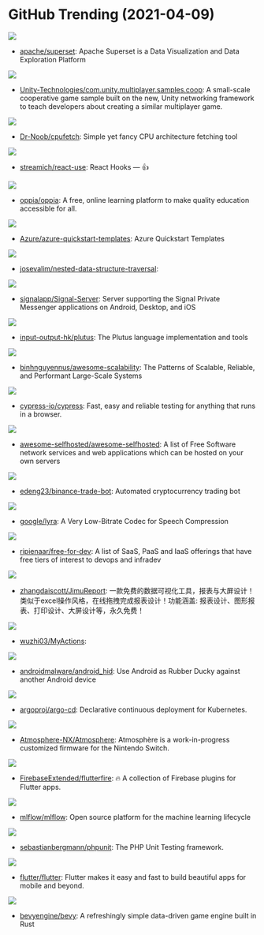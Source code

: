 # GitHub Trending (2021-04-09)

![](https://img.shields.io/badge/Python-New%20306-green?style=flat-square&logo=appveyor)
- [apache/superset](https://github.com/apache/superset): Apache Superset is a Data Visualization and Data Exploration Platform

![](https://img.shields.io/badge/C%23-New%2048-green?style=flat-square&logo=appveyor)
- [Unity-Technologies/com.unity.multiplayer.samples.coop](https://github.com/Unity-Technologies/com.unity.multiplayer.samples.coop): A small-scale cooperative game sample built on the new, Unity networking framework to teach developers about creating a similar multiplayer game.

![](https://img.shields.io/badge/C-New%2090-green?style=flat-square&logo=appveyor)
- [Dr-Noob/cpufetch](https://github.com/Dr-Noob/cpufetch): Simple yet fancy CPU architecture fetching tool

![](https://img.shields.io/badge/TypeScript-New%2067-green?style=flat-square&logo=appveyor)
- [streamich/react-use](https://github.com/streamich/react-use): React Hooks — 👍

![](https://img.shields.io/badge/Python-New%20256-green?style=flat-square&logo=appveyor)
- [oppia/oppia](https://github.com/oppia/oppia): A free, online learning platform to make quality education accessible for all.

![](https://img.shields.io/badge/PowerShell-New%20162-green?style=flat-square&logo=appveyor)
- [Azure/azure-quickstart-templates](https://github.com/Azure/azure-quickstart-templates): Azure Quickstart Templates

![](https://img.shields.io/badge/Elixir-New%2044-green?style=flat-square&logo=appveyor)
- [josevalim/nested-data-structure-traversal](https://github.com/josevalim/nested-data-structure-traversal): 

![](https://img.shields.io/badge/Java-New%20158-green?style=flat-square&logo=appveyor)
- [signalapp/Signal-Server](https://github.com/signalapp/Signal-Server): Server supporting the Signal Private Messenger applications on Android, Desktop, and iOS

![](https://img.shields.io/badge/HTML-New%2066-green?style=flat-square&logo=appveyor)
- [input-output-hk/plutus](https://github.com/input-output-hk/plutus): The Plutus language implementation and tools

![](https://img.shields.io/badge/none-New%20516-green?style=flat-square&logo=appveyor)
- [binhnguyennus/awesome-scalability](https://github.com/binhnguyennus/awesome-scalability): The Patterns of Scalable, Reliable, and Performant Large-Scale Systems

![](https://img.shields.io/badge/JavaScript-New%20212-green?style=flat-square&logo=appveyor)
- [cypress-io/cypress](https://github.com/cypress-io/cypress): Fast, easy and reliable testing for anything that runs in a browser.

![](https://img.shields.io/badge/JavaScript-New%20292-green?style=flat-square&logo=appveyor)
- [awesome-selfhosted/awesome-selfhosted](https://github.com/awesome-selfhosted/awesome-selfhosted): A list of Free Software network services and web applications which can be hosted on your own servers

![](https://img.shields.io/badge/Python-New%2091-green?style=flat-square&logo=appveyor)
- [edeng23/binance-trade-bot](https://github.com/edeng23/binance-trade-bot): Automated cryptocurrency trading bot

![](https://img.shields.io/badge/C%2B%2B-New%20366-green?style=flat-square&logo=appveyor)
- [google/lyra](https://github.com/google/lyra): A Very Low-Bitrate Codec for Speech Compression

![](https://img.shields.io/badge/HTML-New%20229-green?style=flat-square&logo=appveyor)
- [ripienaar/free-for-dev](https://github.com/ripienaar/free-for-dev): A list of SaaS, PaaS and IaaS offerings that have free tiers of interest to devops and infradev

![](https://img.shields.io/badge/Java-New%2064-green?style=flat-square&logo=appveyor)
- [zhangdaiscott/JimuReport](https://github.com/zhangdaiscott/JimuReport): 一款免费的数据可视化工具，报表与大屏设计！类似于excel操作风格，在线拖拽完成报表设计！功能涵盖: 报表设计、图形报表、打印设计、大屏设计等，永久免费！

![](https://img.shields.io/badge/JavaScript-New%2011-green?style=flat-square&logo=appveyor)
- [wuzhi03/MyActions](https://github.com/wuzhi03/MyActions): 

![](https://img.shields.io/badge/Shell-New%2071-green?style=flat-square&logo=appveyor)
- [androidmalware/android_hid](https://github.com/androidmalware/android_hid): Use Android as Rubber Ducky against another Android device

![](https://img.shields.io/badge/Go-New%2028-green?style=flat-square&logo=appveyor)
- [argoproj/argo-cd](https://github.com/argoproj/argo-cd): Declarative continuous deployment for Kubernetes.

![](https://img.shields.io/badge/C%2B%2B-New%20103-green?style=flat-square&logo=appveyor)
- [Atmosphere-NX/Atmosphere](https://github.com/Atmosphere-NX/Atmosphere): Atmosphère is a work-in-progress customized firmware for the Nintendo Switch.

![](https://img.shields.io/badge/Dart-New%2032-green?style=flat-square&logo=appveyor)
- [FirebaseExtended/flutterfire](https://github.com/FirebaseExtended/flutterfire): 🔥 A collection of Firebase plugins for Flutter apps.

![](https://img.shields.io/badge/Python-New%2025-green?style=flat-square&logo=appveyor)
- [mlflow/mlflow](https://github.com/mlflow/mlflow): Open source platform for the machine learning lifecycle

![](https://img.shields.io/badge/PHP-New%2036-green?style=flat-square&logo=appveyor)
- [sebastianbergmann/phpunit](https://github.com/sebastianbergmann/phpunit): The PHP Unit Testing framework.

![](https://img.shields.io/badge/Dart-New%2066-green?style=flat-square&logo=appveyor)
- [flutter/flutter](https://github.com/flutter/flutter): Flutter makes it easy and fast to build beautiful apps for mobile and beyond.

![](https://img.shields.io/badge/Rust-New%20211-green?style=flat-square&logo=appveyor)
- [bevyengine/bevy](https://github.com/bevyengine/bevy): A refreshingly simple data-driven game engine built in Rust

